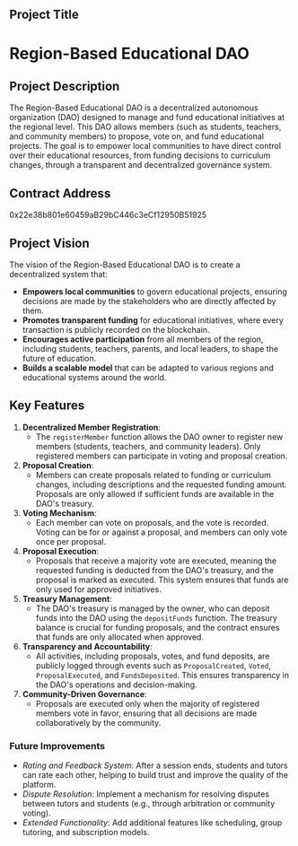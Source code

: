 ## Project Title
# Region-Based Educational DAO


## Project Description
The Region-Based Educational DAO is a decentralized autonomous organization (DAO) designed to manage and fund educational initiatives at the regional level. This DAO allows members (such as students, teachers, and community members) to propose, vote on, and fund educational projects. The goal is to empower local communities to have direct control over their educational resources, from funding decisions to curriculum changes, through a transparent and decentralized governance system. 


## Contract Address
0x22e38b801e60459aB29bC446c3eCf12950B51925


## Project Vision
The vision of the Region-Based Educational DAO is to create a decentralized system that:
- **Empowers local communities** to govern educational projects, ensuring decisions are made by the stakeholders who are directly affected by them.
- **Promotes transparent funding** for educational initiatives, where every transaction is publicly recorded on the blockchain.
- **Encourages active participation** from all members of the region, including students, teachers, parents, and local leaders, to shape the future of education.
- **Builds a scalable model** that can be adapted to various regions and educational systems around the world.


## Key Features

1. **Decentralized Member Registration**:
   - The `registerMember` function allows the DAO owner to register new members (students, teachers, and community leaders). Only registered members can participate in voting and proposal creation.
2. **Proposal Creation**:
   - Members can create proposals related to funding or curriculum changes, including descriptions and the requested funding amount. Proposals are only allowed if sufficient funds are available in the DAO's treasury.
3. **Voting Mechanism**:
   - Each member can vote on proposals, and the vote is recorded. Voting can be for or against a proposal, and members can only vote once per proposal.
4. **Proposal Execution**:
   - Proposals that receive a majority vote are executed, meaning the requested funding is deducted from the DAO's treasury, and the proposal is marked as executed. This system ensures that funds are only used for approved initiatives.
5. **Treasury Management**:
   - The DAO's treasury is managed by the owner, who can deposit funds into the DAO using the `depositFunds` function. The treasury balance is crucial for funding proposals, and the contract ensures that funds are only allocated when approved.
6. **Transparency and Accountability**:
   - All activities, including proposals, votes, and fund deposits, are publicly logged through events such as `ProposalCreated`, `Voted`, `ProposalExecuted`, and `FundsDeposited`. This ensures transparency in the DAO's operations and decision-making.
7. **Community-Driven Governance**:
   - Proposals are executed only when the majority of registered members vote in favor, ensuring that all decisions are made collaboratively by the community.


 ### Future Improvements

- *Rating and Feedback System*: After a session ends, students and tutors can rate each other, helping to build trust and improve the quality of the platform.
- *Dispute Resolution*: Implement a mechanism for resolving disputes between tutors and students (e.g., through arbitration or community voting).
- *Extended Functionality*: Add additional features like scheduling, group tutoring, and subscription models.



